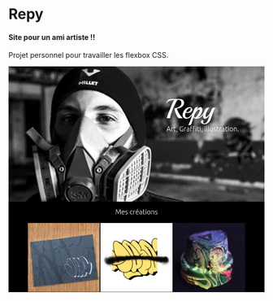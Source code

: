 # Repy
#### Site pour un ami artiste !!

Projet personnel pour travailler les flexbox CSS. 




![repy](./vue.png)